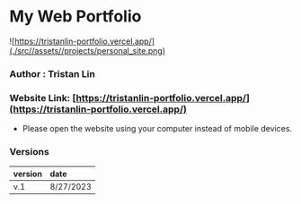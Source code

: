 # My Web Portfolio

![https://tristanlin-portfolio.vercel.app/](./src//assets//projects/personal_site.png)

### Author : Tristan Lin

### Website Link: [https://tristanlin-portfolio.vercel.app/](https://tristanlin-portfolio.vercel.app/)

- Please open the website using your computer instead of mobile devices.

### Versions

| version | date      |
| :------ | :-------- |
| v.1     | 8/27/2023 |
